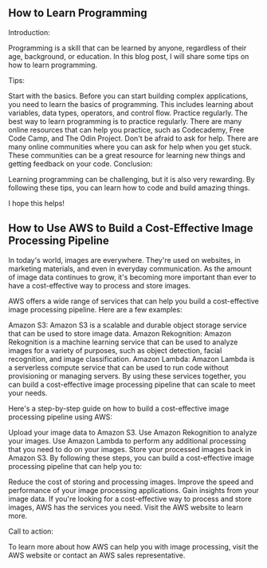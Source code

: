 ## How to Learn Programming

Introduction:

Programming is a skill that can be learned by anyone, regardless of their age, background, or education. In this blog post, I will share some tips on how to learn programming.

Tips:

Start with the basics. Before you can start building complex applications, you need to learn the basics of programming. This includes learning about variables, data types, operators, and control flow.
Practice regularly. The best way to learn programming is to practice regularly. There are many online resources that can help you practice, such as Codecademy, Free Code Camp, and The Odin Project.
Don't be afraid to ask for help. There are many online communities where you can ask for help when you get stuck. These communities can be a great resource for learning new things and getting feedback on your code.
Conclusion:

Learning programming can be challenging, but it is also very rewarding. By following these tips, you can learn how to code and build amazing things.

I hope this helps!



## How to Use AWS to Build a Cost-Effective Image Processing Pipeline

In today's world, images are everywhere. They're used on websites, in marketing materials, and even in everyday communication. As the amount of image data continues to grow, it's becoming more important than ever to have a cost-effective way to process and store images.

AWS offers a wide range of services that can help you build a cost-effective image processing pipeline. Here are a few examples:

Amazon S3: Amazon S3 is a scalable and durable object storage service that can be used to store image data.
Amazon Rekognition: Amazon Rekognition is a machine learning service that can be used to analyze images for a variety of purposes, such as object detection, facial recognition, and image classification.
Amazon Lambda: Amazon Lambda is a serverless compute service that can be used to run code without provisioning or managing servers.
By using these services together, you can build a cost-effective image processing pipeline that can scale to meet your needs.

Here's a step-by-step guide on how to build a cost-effective image processing pipeline using AWS:

Upload your image data to Amazon S3.
Use Amazon Rekognition to analyze your images.
Use Amazon Lambda to perform any additional processing that you need to do on your images.
Store your processed images back in Amazon S3.
By following these steps, you can build a cost-effective image processing pipeline that can help you to:

Reduce the cost of storing and processing images.
Improve the speed and performance of your image processing applications.
Gain insights from your image data.
If you're looking for a cost-effective way to process and store images, AWS has the services you need. Visit the AWS website to learn more.

Call to action:

To learn more about how AWS can help you with image processing, visit the AWS website or contact an AWS sales representative.